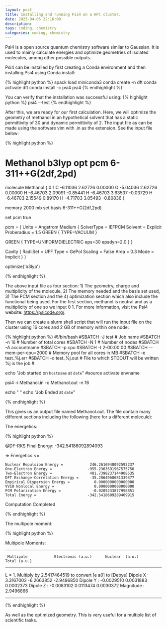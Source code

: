 ```yaml
---
layout: post
title: Installing and running Psi4 on a HPC cluster.
date: 2023-04-05 22:16:00
description:
tags: coding, chemistry
categories: coding, chemistry
---
```


Psi4 is a open source quantum chemistry software similar to Gaussian. It is used to mainly calculate energies and optimize geometries of isolated molecules, among other possible outputs.  
 
Psi4 can be installed by first creating a Conda environment and then installing Psi4 using Conda install:

{% highlight python %} 
spack load miniconda3
conda create -n dft
conda activate dft
conda install -c psi4 psi4
{% endhighlight %}

You can verify that the installation was successful using:
{% highlight python %} 
psi4 --test
{% endhighlight %}

After this, we are ready for our first calculation. Here, we will optimize the geometry of methanol in an hypothetical solvent that has a static permittivity of 30 and dynamic permittivity of 2. The input file as can be made using the software vim with .in as the extension. See the input file below:

{% highlight python %} 

# Methanol b3lyp opt pcm  6-311++G(2df,2pd)

molecule Methanol {
0 1
   C       -6.11036        2.62726        0.00000
   O       -5.04036        2.62726        0.00000
   H       -6.46703        2.09091       -0.85441
   H       -6.46703        3.63537       -0.03729
   H       -6.46703        2.15549        0.89170
   H       -4.71703        3.05493       -0.80836
}

memory 2000 mb
set basis 6-311++G(2df,2pd)

set pcm true

pcm = {
Units = Angstrom
Medium {
SolverType = IEFPCM
Solvent = Explicit
Proberadius = 1.5
GREEN<INSIDE>
  {
  TYPE=VACUUM
  }

GREEN<OUTSIDE>
  {
  TYPE=UNIFORMDIELECTRIC
  eps=30
  epsdyn=2.0
  }
 } 

Cavity {
RadiiSet = UFF
Type = GePol
Scaling = False
Area = 0.3
Mode = Implicit
 }
}

optimize('b3lyp')

{% endhighlight %}

The above input file as four section: 1) The geometry, charge and multiplicity of the molecule, 2) The memory needed and the basis set used, 3) The PCM section and the 4) optimization section which also include the functional being used. For the first section, methanol is neutral and as a multiplicity of one so we input 0 1. For more information, visit the Psi4 website: https://psicode.org/.

Then we can create a slurm shell script that will run the input file on the cluster using 16 cores and 2 GB of memory within one node: 

{% highlight python %} 
#!/bin/bash
#SBATCH -J test # Job name
#SBATCH -n 16 # Number of total cores
#SBATCH -N 1 # Number of nodes
#SBATCH -A accountname
#SBATCH -p cpu
#SBATCH -t 2-00:00:00
#SBATCH --mem-per-cpu=2000 # Memory pool for all cores in MB
#SBATCH -e test_%j.err
#SBATCH -o test_%j.out # File to which STDOUT will be written %j is the job #

echo "Job started on `hostname` at `date`"
#source activate envname

psi4 -i Methanol.in -o Methanol.out -n 16 

echo " "
echo "Job Ended at `date`"

{% endhighlight %}

This gives us an output file named Methanol.out. The file contain many different sections including the following (here for a different molecule):

The energetics:

{% highlight python %} 

 @DF-RKS Final Energy:  -342.54186092894093

   => Energetics <=

    Nuclear Repulsion Energy =            246.2616948092595237
    One-Electron Energy =                -955.2363591967575758
    Two-Electron Energy =                 401.7398237144908535
    DFT Exchange-Correlation Energy =     -35.2864968681339377
    Empirical Dispersion Energy =           0.0000000000000000
    VV10 Nonlocal Energy =                  0.0000000000000000
    PCM Polarization Energy =              -0.0205233877998851
    Total Energy =                       -342.5418609289409915

Computation Completed

{% endhighlight %}

The multipole moment:

{% highlight python %}

 Multipole Moments:

 ------------------------------------------------------------------------------------
     Multipole            Electronic (a.u.)      Nuclear  (a.u.)        Total (a.u.)
 ------------------------------------------------------------------------------------

 L = 1.  Multiply by 2.5417464519 to convert [e a0] to [Debye]
 Dipole X            :          3.3167002           -6.2663852           -2.9496850
 Dipole Y            :         -0.0029510            0.0031883            0.0002373
 Dipole Z            :         -0.0083102            0.0113474            0.0030372
 Magnitude           :                                                    2.9496866

 ------------------------------------------------------------------------------------

{% endhighlight %}

As well as the optimized geometry. This is very useful for a multiple list of scientific tasks. 